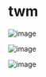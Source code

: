 # twm

![image](https://github.com/user-attachments/assets/bf875c02-be38-4d4f-89af-06e483d68006)

![image](https://github.com/user-attachments/assets/62702289-e8c8-48bb-a676-37fed148446f)

![image](https://github.com/user-attachments/assets/697ac889-9dec-4f79-9758-9a860b78ba17)
